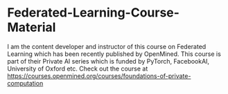 # Federated-Learning-Course-Material
I am the content developer and instructor of this course on Federated Learning which has been recently published by OpenMined. This course is part of their Private AI series which is funded by PyTorch, FacebookAI, University of Oxford etc. Check out the course at https://courses.openmined.org/courses/foundations-of-private-computation
